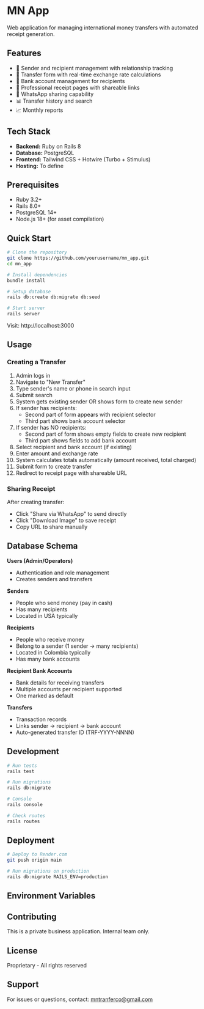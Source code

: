 # MN App

Web application for managing international money transfers with automated receipt generation.

## Features

- 👥 Sender and recipient management with relationship tracking
- 💸 Transfer form with real-time exchange rate calculations
- 🏦 Bank account management for recipients
- 🧾 Professional receipt pages with shareable links
- 📱 WhatsApp sharing capability
- 📊 Transfer history and search
- 📈 Monthly reports

## Tech Stack

- **Backend:** Ruby on Rails 8
- **Database:** PostgreSQL
- **Frontend:** Tailwind CSS + Hotwire (Turbo + Stimulus)
- **Hosting:** To define

## Prerequisites

- Ruby 3.2+
- Rails 8.0+
- PostgreSQL 14+
- Node.js 18+ (for asset compilation)

## Quick Start
```bash
# Clone the repository
git clone https://github.com/yourusername/mn_app.git
cd mn_app

# Install dependencies
bundle install

# Setup database
rails db:create db:migrate db:seed

# Start server
rails server
```

Visit: http://localhost:3000

## Usage

### Creating a Transfer

1. Admin logs in
2. Navigate to "New Transfer"
3. Type sender's name or phone in search input
4. Submit search
5. System gets existing sender OR shows form to create new sender
6. If sender has recipients:
   - Second part of form appears with recipient selector
   - Third part shows bank account selector
7. If sender has NO recipients:
   - Second part of form shows empty fields to create new recipient
   - Third part shows fields to add bank account
8. Select recipient and bank account (if existing)
9. Enter amount and exchange rate
10. System calculates totals automatically (amount received, total charged)
11. Submit form to create transfer
12. Redirect to receipt page with shareable URL

### Sharing Receipt

After creating transfer:
- Click "Share via WhatsApp" to send directly
- Click "Download Image" to save receipt
- Copy URL to share manually

## Database Schema


**Users (Admin/Operators)**
- Authentication and role management
- Creates senders and transfers

**Senders**
- People who send money (pay in cash)
- Has many recipients
- Located in USA typically

**Recipients**
- People who receive money
- Belong to a sender (1 sender → many recipients)
- Located in Colombia typically
- Has many bank accounts

**Recipient Bank Accounts**
- Bank details for receiving transfers
- Multiple accounts per recipient supported
- One marked as default

**Transfers**
- Transaction records
- Links sender → recipient → bank account
- Auto-generated transfer ID (TRF-YYYY-NNNN)

## Development
```bash
# Run tests
rails test

# Run migrations
rails db:migrate

# Console
rails console

# Check routes
rails routes
```

## Deployment
```bash
# Deploy to Render.com
git push origin main

# Run migrations on production
rails db:migrate RAILS_ENV=production
```

## Environment Variables

## Contributing

This is a private business application. Internal team only.

## License

Proprietary - All rights reserved

## Support

For issues or questions, contact: mntranferco@gmail.com